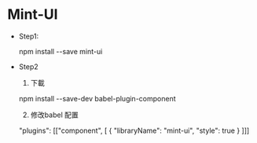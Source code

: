 # Mint-UI

* Step1:

    npm install --save mint-ui

* Step2

    1. 下載

    npm install --save-dev babel-plugin-component

    2. 修改babel 配置
    
    "plugins": [["component", [
    {
    "libraryName": "mint-ui",
    "style": true
    }
    ]]]